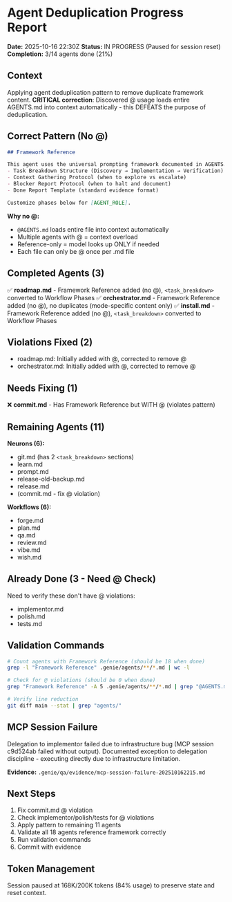 # Agent Deduplication Progress Report

**Date:** 2025-10-16 22:30Z
**Status:** IN PROGRESS (Paused for session reset)
**Completion:** 3/14 agents done (21%)

## Context

Applying agent deduplication pattern to remove duplicate framework content. **CRITICAL correction**: Discovered @ usage loads entire AGENTS.md into context automatically - this DEFEATS the purpose of deduplication.

## Correct Pattern (No @)

```markdown
## Framework Reference

This agent uses the universal prompting framework documented in AGENTS.md §Prompting Standards Framework:
- Task Breakdown Structure (Discovery → Implementation → Verification)
- Context Gathering Protocol (when to explore vs escalate)
- Blocker Report Protocol (when to halt and document)
- Done Report Template (standard evidence format)

Customize phases below for [AGENT_ROLE].
```

**Why no @:**
- `@AGENTS.md` loads entire file into context automatically
- Multiple agents with @ = context overload
- Reference-only = model looks up ONLY if needed
- Each file can only be @ once per .md file

## Completed Agents (3)

✅ **roadmap.md** - Framework Reference added (no @), `<task_breakdown>` converted to Workflow Phases
✅ **orchestrator.md** - Framework Reference added (no @), no duplicates (mode-specific content only)
✅ **install.md** - Framework Reference added (no @), `<task_breakdown>` converted to Workflow Phases

## Violations Fixed (2)

- roadmap.md: Initially added with @, corrected to remove @
- orchestrator.md: Initially added with @, corrected to remove @

## Needs Fixing (1)

❌ **commit.md** - Has Framework Reference but WITH @ (violates pattern)

## Remaining Agents (11)

**Neurons (6):**
- git.md (has 2 `<task_breakdown>` sections)
- learn.md
- prompt.md
- release-old-backup.md
- release.md
- (commit.md - fix @ violation)

**Workflows (6):**
- forge.md
- plan.md
- qa.md
- review.md
- vibe.md
- wish.md

## Already Done (3 - Need @ Check)

Need to verify these don't have @ violations:
- implementor.md
- polish.md
- tests.md

## Validation Commands

```bash
# Count agents with Framework Reference (should be 18 when done)
grep -l "Framework Reference" .genie/agents/**/*.md | wc -l

# Check for @ violations (should be 0 when done)
grep "Framework Reference" -A 5 .genie/agents/**/*.md | grep "@AGENTS.md" | wc -l

# Verify line reduction
git diff main --stat | grep "agents/"
```

## MCP Session Failure

Delegation to implementor failed due to infrastructure bug (MCP session c9d524ab failed without output). Documented exception to delegation discipline - executing directly due to infrastructure limitation.

**Evidence:** `.genie/qa/evidence/mcp-session-failure-202510162215.md`

## Next Steps

1. Fix commit.md @ violation
2. Check implementor/polish/tests for @ violations
3. Apply pattern to remaining 11 agents
4. Validate all 18 agents reference framework correctly
5. Run validation commands
6. Commit with evidence

## Token Management

Session paused at 168K/200K tokens (84% usage) to preserve state and reset context.
